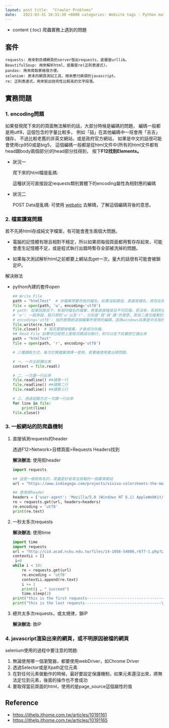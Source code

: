 ```yaml
---
layout: post title:  "Crawler Problems"
date:   2021-03-31 10:31:30 +0800 categories: Website tags : Python mathjax: true
---
```


* content {:toc} 爬蟲實務上遇到的問題

## 套件

	requests: 用來對目標網頁的server發出requests，底層是urllib。
	BeautifulSoup: 用來解析html，底層是re(正則表達式)。
	pandas: 用來爬取表格很方便。
	selenium: 原本的網頁測試工具，用來應付麻煩的javascript。
	re: 正則表達式，用來取出技術性比較高的文字段落。

## 實務問題

### 1. encoding問題

如果發現爬下來的的頁面無法解析的話，大部分時候是編碼的問題， 編碼一般都是用utf8，這個包含的字量比較多， 例如「喆」在其他編碼中一班會用「吉吉」儲存， 不過比較老舊的非英文網站，或是政府官方網站，
如果是中文的話很可能會使用cp950或是big5， 這個編碼一般都是從html文件中(所有的html文件都有head跟body兩個部分)的head部分找得到， 按下**F12找到Elements。**

* 狀況一

  爬下來的html檔是亂碼:

  這種狀況可直接設定requests類別實體下的encoding屬性為相對應的編碼

* 狀況二

  POST Data是亂碼:
  可使用 [webatic](https://www.webatic.com/url-convertor)
  去解碼，了解這個編碼背後的意思。

### 2. 檔案讀寫問題

若不先將html存成純文字檔案，有可能會產生兩個大問題。

* 電腦的記憶體有限且相對不穩定，所以如果把每個頁面都用暫存存起來，可能會產生記憶體不足，或是程式執行出錯時暫存全部被洗掉的問題。

* 如果每次測試解析html之前都要上網站去get一次，量大的話很有可能會被鎖定IP。

解決辦法

* python內建的套件open

  ```python
  ## Write File
  path = "htmlTest"  # 你檔案想要存放的檔名，如果沒給路徑、直接寫檔名，將存在與你現在所執行的python檔同一個資料夾中
  file = open(path, 'w', encoding='utf8')
  # path: 如果該路徑下，有相同檔名的檔案，將會直接複寫且不可回復。若沒有，系統則會自動幫你開一個新檔案
  # 'w': 一般來說，我只用到'w'以及'r'，分別是'寫'與'讀'的意思，其他二進位檔案的讀寫方式，各位有興趣可以自行去研究。如果要讀檔案，直接把'w'改成'r'即可。
  # encoding='utf8': 指的是開啟這個檔案所使用的編碼，因為windows如果是中文版的，預設打開編碼是cp950(滿討厭的)，所以在寫入檔案的時候，最好用utf8編碼，裡面的字才不會跑掉。
  file.write(re.text)
  file.close()  # 寫完要關掉檔案，才會成功存檔。
  ## Read File 如果你已經把上面程式碼成功執行，則可以往下試著把它讀出來
  path = "htmlTest"  
  file = open(path, 'r', encoding='utf8')
  
  # 三種讀取方式，每次打開檔案請擇一使用，若重複使用會出現問題。
  
  # 一、一次全部讀出來
  context = file.read()
  
  # 二、一次讀一行出來
  file.readline() ##讀第一行
  file.readline() ##讀第二行
  file.readline() ##讀第三行
  
  # 三、透過迴圈方式一次讀一行出來
  for line in file:
      print(line)
  file.close()
  ```

### 3. 一般網站的防爬蟲機制

1. 直接偵測requests的header

   透過F12>Network>目標頁面>Requests Headers找到

   **解決辦法**: 使用假header
    ```python
    import requests
	
    ## 這是一個很有名的，爬蟲愛好者常去挑戰的一個募資網站
	url = "https://www.indiegogo.com/projects/viviva-colorsheets-the-most-portable-watercolors-painting-travel--4#/"
	
    ## 使用假header
	headers = {'user-agent': 'Mozilla/5.0 (Windows NT 6.1) AppleWebKit/537.36 (KHTML, like Gecko) Chrome/52.0.2743.116 Safari/537.36'}
	re = requests.get(url, headers=headers)
	re.encoding = 'utf8'
	print(re.text)
    ```


2. 一秒太多次requests

   **解決辦法**: 使用time
   ```python
   import time
   import requests
   url = "http://cid.acad.ncku.edu.tw/files/14-1056-54086,r677-1.php?Lang=zh-tw"
   contextLi = []
    i=0
   while i < 10:
       re = requests.get(url)
       re.encoding = 'utf8'
       contextLi.append(re.text)
       i += 1
       print(i , " succeed")
       time.sleep(2) 
   print("this is the first requests----------------------------------\n", contextLi[0])
   print("this is the last requests----------------------------------\n",contextLi[-1])
    ```

3. 總共太多次requests，或太規律，鎖IP

   **解決辦法**: 換IP

### 4. javascript渲染出來的網頁，或不明原因被檔的網頁

selenium使用的過程中要注意的問題:

1. 無論使用哪一個瀏覽器，都要使用webDriver，如Chrome Driver
2. 透過Selector或是Xpath定位元素
3. 在對任何元素做動作的時候，最好要設定保護機制，如果元素還沒出來，將無法定位到元素，後面的操作也不會成功
4. 要取得當前頁面的html，使用的是page_source這個屬性的值

## Reference

* https://ithelp.ithome.com.tw/articles/10191161
* https://ithelp.ithome.com.tw/articles/10191165